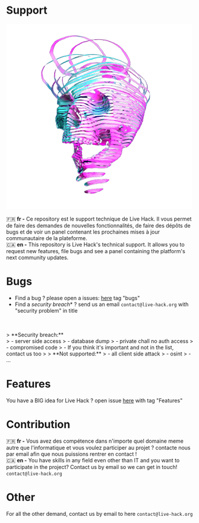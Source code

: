 # **Support**

<img src="./assets/skull.png">

🇫🇷 **fr -** Ce repository est le support technique de Live Hack. Il vous permet de faire des demandes de nouvelles fonctionnalités, de faire des dépôts de bugs et de voir un panel contenant les prochaines mises à jour communautaire de la plateforme.<br>
🇨🇦 **en -** This repository is Live Hack's technical support. It allows you to request new features, file bugs and see a panel containing the platform's next community updates.

# **Bugs**
- Find a bug ? please open a issues: [here](https://github.com/Live-Hack/Support/issues) tag "bugs"
- Find a *security breach** ? send us an email `contact@live-hack.org` with "security problem" in title
<br>
<br>
> **Security breach:** <br>
> - server side access
> - database dump
> - private chall no auth access
> - compromised code  
> - If you think it's important and not in the list, contact us too
>
> **Not supported:**
> - all client side attack
> - osint
> - ... 

# **Features**
You have a BIG idea for Live Hack ? open issue [here](https://github.com/Live-Hack/Support/issues) with tag "Features"

# **Contribution**
🇫🇷 **fr -** Vous avez des compétence dans n'importe quel domaine meme autre que l'informatique et vous voulez participer au projet ? contacte nous par email afin que nous puissions rentrer en contact !<br>
🇨🇦 **en -** You have skills in any field even other than IT and you want to participate in the project? Contact us by email so we can get in touch! <br>
`contact@live-hack.org`

# **Other**
For all the other demand, contact us by email to here `contact@live-hack.org`
